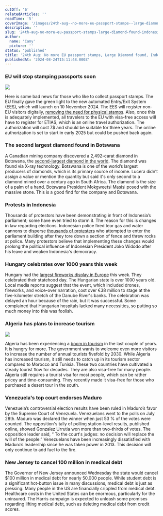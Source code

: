 ```yaml
---
cutOff: '6'
relatedArticles: ''
readTime: '5'
coverImage: '/images/24th-aug--no-more-eu-passport-stamps--large-diamond-found--indonesia-protests-QwOT.webp'
description: ''
slug: '24th-aug-no-more-eu-passport-stamps-large-diamond-found-indonesia-protests'
author:
  name: 'Camy'
  picture: ''
status: 'published'
title: '24th Aug: No more EU passport stamps, Large Diamond found, Indonesia protests'
publishedAt: '2024-08-24T15:11:48.000Z'
---
```


### EU will stop stamping passports soon

![](/images/24th-aug--no-more-eu-passport-stamps--large-diamond-found--indonesia-protests-I3MT.webp)

Here is some bad news for those who like to collect passport stamps. The EU finally gave the green light to the new automated Entry/Exit System (EES), which will launch on 10 November 2024. The EES will register non-EU visitors digitally, [removing the need for physical stamps](https://www.euronews.com/travel/2024/08/22/end-of-an-era-for-passport-stamps-new-eu-entry-system-will-register-travellers-digitally). Also, once this is adequately implemented, all travelers to the EU with visa-free access will have to register for ETIAS, which is an online travel authorization. The authorization will cost 7$ and should be suitable for three years. The online authorization is set to start in early 2025 but could be pushed back again.

### The second largest diamond found in Botswana

A Canadian mining company discovered a 2,492-carat diamond in Botswana, the [second-largest diamond in the world](https://www.aljazeera.com/news/2024/8/22/worlds-second-largest-diamond-found-in-botswana). The diamond was found via X-ray technology. Botswana is one of the world’s largest producers of diamonds, which is its primary source of income. Lucera didn’t assign a value or mention the quantity but said it's only second to a diamond mined over a century ago in South Africa. The diamond is the size of a palm of a hand. Botswana President Mokgweetsi Masisi posed with the massive stone. This is a good find for the company and Botswana.

### Protests in Indonesia

Thousands of protestors have been demonstrating in front of Indonesia’s parliament; some have even tried to storm it. The reason for this is changes in law regarding elections. Indonesian police fired tear gas and water cannons to disperse [thousands of protesters](https://apnews.com/article/indonesia-protest-jokowi-widodo-345949895cc83bd18abcd90f2d1a9715) who attempted to enter the parliament building after they tore down a section of fence and threw rocks at police. Many protestors believe that implementing these changes would prolong the political influence of Indonesian President Joko Widodo after his leave and weaken Indonesia's democracy.

### Hungary celebrates over 1000 years this week

Hungary had the [largest fireworks display in Europe](https://www.euronews.com/2024/08/21/europes-largest-fireworks-display-goes-off-with-a-bang-in-hungary) this week. They celebrated their statehood day. The Hungarian state is over 1000 years old. Local media reports suggest that the event, which included drones, fireworks, and voice-over narration, cost over €38 million to stage at the five-kilometer stretch of the Danube River's banks. The celebration was delayed an hour because of the rain, but it was successful. Some complained that Hungarian hospitals lacked many necessities, so putting so much money into this was foolish.

### Algeria has plans to increase tourism

![](/images/56b--1--k1Nz.webp)

Algeria has been experiencing a [boom in tourism](https://www.africanews.com/2024/08/22/as-algeria-opens-its-doors-to-more-visitors-its-tourism-sector-is-rapidly-expanding-to-hos/) in the last couple of years. It is hungry for more. The government wants to welcome even more visitors to increase the number of annual tourists fivefold by 2030. While Algeria has increased tourism, it still needs to catch up in its tourism sector compared to Morocco and Tunisia. These two countries have cultivated a steady tourist flow for decades. They are also visa-free for many people. Algeria still requires a tourist visa for most people, which can be rather pricey and time-consuming. They recently made it visa-free for those who purchased a desert tour in the south.

### Venezuela's top court endorses Maduro

Venezuela’s controversial election results have been ruled in Maduro’s favor by the Supreme Court of Venezuela. Venezuelans went to the polls on July 28th. Maduro was declared the winner when just 53 % of the votes were counted. The opposition's tally of polling station-level results, published online, showed Gonzalez Urrutia won more than two-thirds of votes. The opposition leader said, “ To the court's judges: no decision will replace the will of the people.” Venezuelans have been increasingly dissatisfied with Maduro’s leadership since he was taken power in 2013. This decision will only continue to add fuel to the fire.

### New Jersey to cancel 100 million in medical debt

The Governor of New Jersey announced Wednesday the state would cancel $100 million in medical debt for nearly 50,000 people. While student debt is a significant hot-button issue in many discussions, medical debt is just as pressing. Many people in the US are financially crippled from medical debt. Healthcare costs in the United States can be enormous, particularly for the uninsured. The Harris campaign is expected to unleash some promises regarding lifting medical debt, such as deleting medical debt from credit scores.